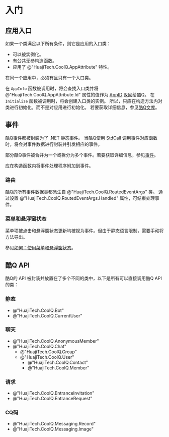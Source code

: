 # 入门

## 应用入口

如果一个类满足以下所有条件，则它是应用的入口类：

- 可以被实例化。
- 有公共无参构造函数。
- 应用了 @"HuajiTech.CoolQ.AppAttribute" 特性。

在同一个应用中，必须有且只有一个入口类。

在 `AppInfo` 函数被调用时，将会查找入口类并将 @"HuajiTech.CoolQ.AppAttribute.Id" 属性的值作为 [AppID](https://docs.cqp.im/dev/v9/appid/) 返回给酷Q。
在 `Initialize` 函数被调用时，将会创建入口类的实例。
所以，只应在构造方法内对类进行初始化，而不是对应用进行初始化。
若要获取详细信息，参见[酷Q文库](https://docs.cqp.im/dev/v9/tips/#%E5%90%AF%E5%8A%A8-%E5%88%9D%E5%A7%8B%E5%8C%96)。

## 事件

酷Q事件都被封装为了 .NET 静态事件。
当酷Q使用 StdCall 调用事件对应函数时，将会对事件数据进行封装并引发相应的事件。

部分酷Q事件被合并为一个或拆分为多个事件。若要获取详细信息，参见[事件](events.md)。

应在构造函数内将事件处理程序附加到事件。

### 路由

酷Q的所有事件数据类都派生自 @"HuajiTech.CoolQ.RoutedEventArgs" 类。
通过设置 @"HuajiTech.CoolQ.RoutedEventArgs.Handled" 属性，可结束处理事件。

### 菜单和悬浮窗状态

菜单项被点击和悬浮窗状态更新均被视为事件。但由于静态语言限制，需要手动将方法导出。

参见[如何：使用菜单和悬浮窗状态](howto_use_menus_and_statuses.md)。

## 酷Q API

酷Q的 API 被封装并放置在了多个不同的类中，以下是所有可以直接调用酷Q API 的类：

### 静态

- @"HuajiTech.CoolQ.Bot"
- @"HuajiTech.CoolQ.CurrentUser"

### 聊天

- @"HuajiTech.CoolQ.AnonymousMember"
- @"HuajiTech.CoolQ.Chat"
     - @"HuajiTech.CoolQ.Group"
     - @"HuajiTech.CoolQ.User"
         - @"HuajiTech.CoolQ.Contact"
         - @"HuajiTech.CoolQ.Member"

### 请求

- @"HuajiTech.CoolQ.EntranceInvitation"
- @"HuajiTech.CoolQ.EntranceRequest"

### CQ码

- @"HuajiTech.CoolQ.Messaging.Record"
- @"HuajiTech.CoolQ.Messaging.Image"

